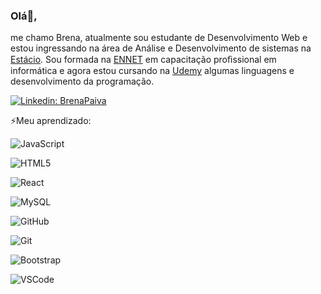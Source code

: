 ### Olá👋,
me chamo Brena, atualmente sou estudante de Desenvolvimento Web e estou ingressando na área de Análise e Desenvolvimento de sistemas na <a href="https://www.estacio.br/">Estácio</a>. Sou formada na <a href="https://www.ennet.com.br/">ENNET</a> em capacitação proﬁssional em informática e agora estou cursando na <a href="https://www.Udemy.com">Udemy</a> algumas linguagens e desenvolvimento da programação.

[![Linkedin: BrenaPaiva](https://img.shields.io/badge/-Linkedin-blue?style=flat-square&logo=Linkedin&logoColor=white&link=https://www.linkedin.com/in/brena-paiva-77363717b)](https://www.linkedin.com/in/brena-paiva-77363717b)

⚡Meu aprendizado:

 ![JavaScript](https://img.shields.io/badge/-JavaScript-black?style=flat-square&logo=javascript)

![HTML5](https://img.shields.io/badge/-HTML5-E34F26?style=flat-square&logo=html5&logoColor=white)

![React](https://img.shields.io/badge/-React-2496ED?style=flat-square&logo=react&logoColor=white)

![MySQL](https://img.shields.io/badge/-MySQL-4479A1?style=flat-square&logo=mysql&logoColor=white)

![GitHub](https://img.shields.io/badge/-GitHub-181717?style=flat-square&logo=github)

 ![Git](https://img.shields.io/badge/-Git-black?style=flat-square&logo=git)

![Bootstrap](https://img.shields.io/badge/-Bootstrap-563D7C?style=flat-square&logo=bootstrap)

 ![VSCode](https://img.shields.io/badge/-VSCode-007ACC?style=flat-square&logo=visual-studio-code&logoColor=white)
<!--
**BrenaPaiva/brenaPaiva** is a ✨ _special_ ✨ repository because its `README.md` (this file) appears on your GitHub profile.

Here are some ideas to get you started:

- 🔭 I’m currently working on ...
- 🌱 I’m currently learning ...
- 👯 I’m looking to collaborate on ...
- 🤔 I’m looking for help with ...
- 💬 Ask me about ...
- 📫 How to reach me: ...
- 😄 Pronouns: ...
- ⚡ Fun fact: ...
-->
